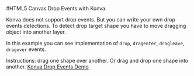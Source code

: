 
#HTML5 Canvas Drop Events with Konva

Konva does not support drop events. But you can write your own drop events detections.
To detect drop target shape you have to move dragging object into another layer.

In this example you can see implementation of `drop`, `dragenter`, `dragleave`, `dragover` events.

Instructions: drag one shape over another. Or drag and drop one shape into another.
<a class="jsbin-embed" href="http://jsbin.com/dizuli/2/embed?js,output">Konva Drop Events Demo</a><script src="http://static.jsbin.com/js/embed.js"></script>